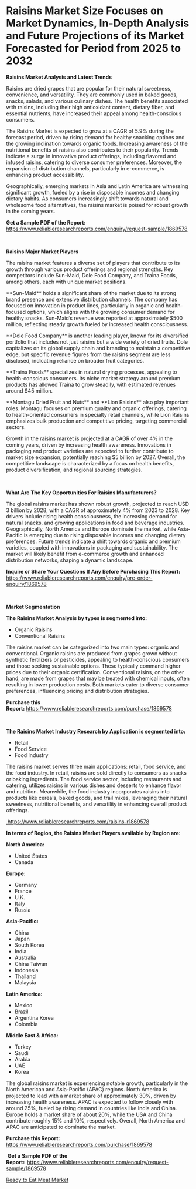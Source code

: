 <p><h1>Raisins Market Size Focuses on Market Dynamics, In-Depth Analysis and Future Projections of its Market Forecasted for Period from 2025 to 2032</h1></p><p><strong>Raisins Market Analysis and Latest Trends</strong></p>
<p><p>Raisins are dried grapes that are popular for their natural sweetness, convenience, and versatility. They are commonly used in baked goods, snacks, salads, and various culinary dishes. The health benefits associated with raisins, including their high antioxidant content, dietary fiber, and essential nutrients, have increased their appeal among health-conscious consumers.</p><p>The Raisins Market is expected to grow at a CAGR of 5.9% during the forecast period, driven by rising demand for healthy snacking options and the growing inclination towards organic foods. Increasing awareness of the nutritional benefits of raisins also contributes to their popularity. Trends indicate a surge in innovative product offerings, including flavored and infused raisins, catering to diverse consumer preferences. Moreover, the expansion of distribution channels, particularly in e-commerce, is enhancing product accessibility. </p><p>Geographically, emerging markets in Asia and Latin America are witnessing significant growth, fueled by a rise in disposable incomes and changing dietary habits. As consumers increasingly shift towards natural and wholesome food alternatives, the raisins market is poised for robust growth in the coming years.</p></p>
<p><strong>Get a Sample PDF of the Report:&nbsp;</strong> <a href="https://www.reliableresearchreports.com/enquiry/request-sample/1869578?utm_campaign=3213&utm_medium=2&utm_source=Github&utm_content=ia&utm_term=07042025&utm_id=raisins">https://www.reliableresearchreports.com/enquiry/request-sample/1869578</a></p>
<p>&nbsp;</p>
<p><strong>Raisins Major Market Players</strong></p>
<p><p>The raisins market features a diverse set of players that contribute to its growth through various product offerings and regional strengths. Key competitors include Sun-Maid, Dole Food Company, and Traina Foods, among others, each with unique market positions.</p><p>**Sun-Maid** holds a significant share of the market due to its strong brand presence and extensive distribution channels. The company has focused on innovation in product lines, particularly in organic and health-focused options, which aligns with the growing consumer demand for healthy snacks. Sun-Maid’s revenue was reported at approximately $500 million, reflecting steady growth fueled by increased health consciousness.</p><p>**Dole Food Company** is another leading player, known for its diversified portfolio that includes not just raisins but a wide variety of dried fruits. Dole capitalizes on its global supply chain and branding to maintain a competitive edge, but specific revenue figures from the raisins segment are less disclosed, indicating reliance on broader fruit categories.</p><p>**Traina Foods** specializes in natural drying processes, appealing to health-conscious consumers. Its niche market strategy around premium products has allowed Traina to grow steadily, with estimated revenues around $45 million.</p><p>**Montagu Dried Fruit and Nuts** and **Lion Raisins** also play important roles. Montagu focuses on premium quality and organic offerings, catering to health-oriented consumers in specialty retail channels, while Lion Raisins emphasizes bulk production and competitive pricing, targeting commercial sectors.</p><p>Growth in the raisins market is projected at a CAGR of over 4% in the coming years, driven by increasing health awareness. Innovations in packaging and product varieties are expected to further contribute to market size expansion, potentially reaching $5 billion by 2027. Overall, the competitive landscape is characterized by a focus on health benefits, product diversification, and regional sourcing strategies.</p></p>
<p>&nbsp;</p>
<p><strong>What Are The Key Opportunities For Raisins Manufacturers?</strong></p>
<p><p>The global raisins market has shown robust growth, projected to reach USD 3 billion by 2028, with a CAGR of approximately 4% from 2023 to 2028. Key drivers include rising health consciousness, the increasing demand for natural snacks, and growing applications in food and beverage industries. Geographically, North America and Europe dominate the market, while Asia-Pacific is emerging due to rising disposable incomes and changing dietary preferences. Future trends indicate a shift towards organic and premium varieties, coupled with innovations in packaging and sustainability. The market will likely benefit from e-commerce growth and enhanced distribution networks, shaping a dynamic landscape.</p></p>
<p><strong>Inquire or Share Your Questions If Any Before Purchasing This Report:</strong> <a href="https://www.reliableresearchreports.com/enquiry/pre-order-enquiry/1869578?utm_campaign=3213&utm_medium=2&utm_source=Github&utm_content=ia&utm_term=07042025&utm_id=raisins">https://www.reliableresearchreports.com/enquiry/pre-order-enquiry/1869578</a></p>
<p>&nbsp;</p>
<p><strong>Market Segmentation</strong></p>
<p><strong>The Raisins Market Analysis by types is segmented into:</strong></p>
<p><ul><li>Organic Raisins</li><li>Conventional Raisins</li></ul></p>
<p><p>The raisins market can be categorized into two main types: organic and conventional. Organic raisins are produced from grapes grown without synthetic fertilizers or pesticides, appealing to health-conscious consumers and those seeking sustainable options. These typically command higher prices due to their organic certification. Conventional raisins, on the other hand, are made from grapes that may be treated with chemical inputs, often resulting in lower production costs. Both markets cater to diverse consumer preferences, influencing pricing and distribution strategies.</p></p>
<p><strong>Purchase this Report:&nbsp;</strong><a href="https://www.reliableresearchreports.com/purchase/1869578?utm_campaign=3213&utm_medium=2&utm_source=Github&utm_content=ia&utm_term=07042025&utm_id=raisins">https://www.reliableresearchreports.com/purchase/1869578</a></p>
<p>&nbsp;</p>
<p><strong>The Raisins Market Industry Research by Application is segmented into:</strong></p>
<p><ul><li>Retail</li><li>Food Service</li><li>Food Industry</li></ul></p>
<p><p>The raisins market serves three main applications: retail, food service, and the food industry. In retail, raisins are sold directly to consumers as snacks or baking ingredients. The food service sector, including restaurants and catering, utilizes raisins in various dishes and desserts to enhance flavor and nutrition. Meanwhile, the food industry incorporates raisins into products like cereals, baked goods, and trail mixes, leveraging their natural sweetness, nutritional benefits, and versatility in enhancing overall product offerings.</p></p>
<p><a href="https://www.reliableresearchreports.com/raisins-r1869578?utm_campaign=3213&utm_medium=2&utm_source=Github&utm_content=ia&utm_term=07042025&utm_id=raisins">&nbsp;https://www.reliableresearchreports.com/raisins-r1869578</a></p>
<p><strong>In terms of Region, the Raisins Market Players available by Region are:</strong></p>
<p>
    <p> <strong> North America: </strong>
        <ul>
            <li>United States</li>
            <li>Canada</li>
        </ul>
        </p> 
    <p> <strong> Europe: </strong>
        <ul>
            <li>Germany</li>
            <li>France</li>
            <li>U.K.</li>
            <li>Italy</li>
            <li>Russia</li>
        </ul>
        </p> 
    <p> <strong> Asia-Pacific: </strong>
        <ul>
            <li>China</li>
            <li>Japan</li>
            <li>South Korea</li>
            <li>India</li>
            <li>Australia</li>
            <li>China Taiwan</li>
            <li>Indonesia</li>
            <li>Thailand</li>
            <li>Malaysia</li>
        </ul>
        </p> 
    <p> <strong> Latin America: </strong>
        <ul>
            <li>Mexico</li>
            <li>Brazil</li>
            <li>Argentina Korea</li>
            <li>Colombia</li>
        </ul>
        </p> 
    <p> <strong> Middle East & Africa: </strong>
        <ul>
            <li>Turkey</li>
            <li>Saudi</li>
            <li>Arabia</li>
            <li>UAE</li>
            <li>Korea</li>
        </ul>
    </p>
    </p>
<p><p>The global raisins market is experiencing notable growth, particularly in the North American and Asia-Pacific (APAC) regions. North America is projected to lead with a market share of approximately 30%, driven by increasing health awareness. APAC is expected to follow closely with around 25%, fueled by rising demand in countries like India and China. Europe holds a market share of about 20%, while the USA and China contribute roughly 15% and 10%, respectively. Overall, North America and APAC are anticipated to dominate the market.</p></p>
<p><strong>Purchase this Report: </strong><a href="https://www.reliableresearchreports.com/purchase/1869578?utm_campaign=3213&utm_medium=2&utm_source=Github&utm_content=ia&utm_term=07042025&utm_id=raisins">https://www.reliableresearchreports.com/purchase/1869578</a></p>
<p>&nbsp;<strong>Get a Sample PDF of the Report:&nbsp;&nbsp;</strong><a href="https://www.reliableresearchreports.com/enquiry/request-sample/1869578?utm_campaign=3213&utm_medium=2&utm_source=Github&utm_content=ia&utm_term=07042025&utm_id=raisins">https://www.reliableresearchreports.com/enquiry/request-sample/1869578</a></p>
<p><strong></strong></p>
<p><p><a href="https://github.com/vassihucz/Market-Research-Report-List-1/blob/main/ready-to-eat-meat-market.md?utm_campaign=3213&utm_medium=2&utm_source=Github&utm_content=ia&utm_term=07042025&utm_id=raisins">Ready to Eat Meat Market</a></p></p>